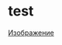 # test

[Изображение](https://github.com/aberezn/test/blob/main/%D0%A1%D0%BD%D0%B8%D0%BC%D0%BE%D0%BA%20%D1%8D%D0%BA%D1%80%D0%B0%D0%BD%D0%B0%202022-10-04%20%D0%B2%2018.19.46.png)
